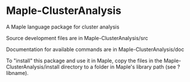 # Maple-ClusterAnalysis
A Maple language package for cluster analysis

Source development files are in Maple-ClusterAnalysis/src

Documentation for available commands are in Maple-ClusterAnalysis/doc

To "install" this package and use it in Maple, copy the files in the Maple-ClusterAnalysis/install directory to a folder in Maple's library path (see ?libname).
